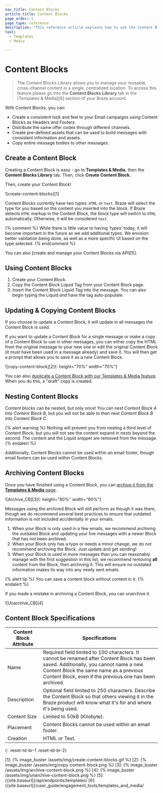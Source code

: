 ```yaml
---
nav_title: Content Blocks
article_title: Content Blocks
page_order: 1
page_type: reference
description: "This reference article explains how to use the Content Blocks Library to manage your reusable, cross-channel content in a single, centralized location."
tool: 
  - Templates
  - Media

---
```


# Content Blocks

> The Content Blocks Library allows you to manage your reusable, cross-channel content in a single, centralized location. To access this feature please go into the __Content Blocks Library__ tab in the [Templates & Media][6] section of your Braze account.

With Content Blocks, you can:

- Create a consistent look and feel to your Email campaigns using Content Blocks as Headers and Footers.
- Distribute the same offer codes through different channels.
- Create pre-defined assets that can be used to build messages with consistent information and assets.
- Copy entire message bodies to other messages.

## Create a Content Block

Creating a Content Block is easy - go to __Templates & Media__, then the __Content Blocks Library__ tab. Then, click __Create Content Block.__

Then, create your Content Block!

![create-content-blocks][1]

Content Blocks currently have two types: `HTML` or `text`. Braze will select the type for you based on the content you inserted into the block. If Braze detects `HTML` markup in the Content Block, the block type will switch to `HTML` automatically. Otherwise, it will be considered `text`.  

{% comment %}
While there is little value to having ‘types’ today, it will become important in the future as we add additional types.  We envision better validation being done, as well as a more specific UI based on the type selected.
{% endcomment %}

You can also [create and manage your Content Blocks via API][5].

## Using Content Blocks

1. Create your Content Block.
2. Copy the Content Block Liquid Tag from your Content Block page.
3. Insert the Content Block Liquid Tag into the message. You can also begin typing the Liquid and have the tag auto-populate.

## Updating & Copying Content Blocks

If you choose to update a Content Block, it will update in all messages the Content Block is used.

If you want to update a Content Block for a single message or make a copy of a Content Block to use in other messages, you can either copy the HTML from the original message to your new one or edit the original Content Block (it must have been used in a message already) and save it. You will then get a prompt that allows you to save it as a new Content Block.

![copy-content-block][2]{: height="70%" width="70%"}

You can also [duplicate a Content Block with our Templates & Media feature]({{site.baseurl}}/user_guide/engagement_tools/templates_and_media/duplicate/). When you do this, a "draft" copy is created.

## Nesting Content Blocks

Content blocks can be nested, but only once! You can nest _Content Block A_ into _Content Block B_, but you will not be able to then nest _Content Block B_ into Content _Block C_.

{% alert warning %}
Nothing will prevent you from nesting a third level of Content Block, but you will not see the content expand in nests beyond the second. The content and the Liquid snippet are removed from the message.
{% endalert %}

Additionally, Content Blocks cannot be used within an email footer, though email footers can be used within Content Blocks.

## Archiving Content Blocks

Once you have finished using a Content Block, you can [archive it from the __Templates & Media__ page]({{site.baseurl}}/user_guide/engagement_tools/templates_and_media/archive/).

![Archive_CB][3]{: height="80%" width="80%"}

Messages using the archived Block will still perform as though it was there, though we do recommend several best practices to ensure that outdated information is not included accidentally in your emails.

1. When your Block is only used in a few emails, we recommend archiving the outdated Block and updating your live messages with a newer Block that has not been archived.
2. When your Block only has a typo or needs a minor change, we do not recommend archiving the Block. Just update and get sending!
3. When your Block is used in more messages than you can reasonably manage with the first suggestion in this list, we recommend removing __all__ content from the Block, then archiving it. This will ensure no outdated information makes its way into any newly sent emails.

{% alert tip %}
  You can save a content block without content in it.
{% endalert %}

If you made a mistake in archiving a Content Block, you can unarchive it.  

![Unarchive_CB][4]

## Content Block Specifications

| Content Block Attribute | Specifications |
|---|---|
| Name | Required field limited to 100 characters. It cannot be renamed after Content Block has been saved. Additionally, you cannot name a new Content Block the same name as a previous Content Block, even if the previous one has been archived. |
| Description | Optional field limited to 250 characters. Describe the Content Block so that others viewing it in the Braze product will know what it's for and where it's being used. |
| Content Size | Limited to 50kB (Kilobyte). |
| Placement | Content Blocks cannot be used within an email footer. |
| Creation | HTML or Text. |
{: .reset-td-br-1 .reset-td-br-2}

[1]: {% image_buster /assets/img/create-content-blocks.gif %}
[2]: {% image_buster /assets/img/copy-content-block.png %}
[3]: {% image_buster /assets/img/archive-content-block.png %}
[4]: {% image_buster /assets/img/unarchive-content-block.png %}
[5]: {{site.baseurl}}/api/endpoints/templates/
[6]: {{site.baseurl}}/user_guide/engagement_tools/templates_and_media/
